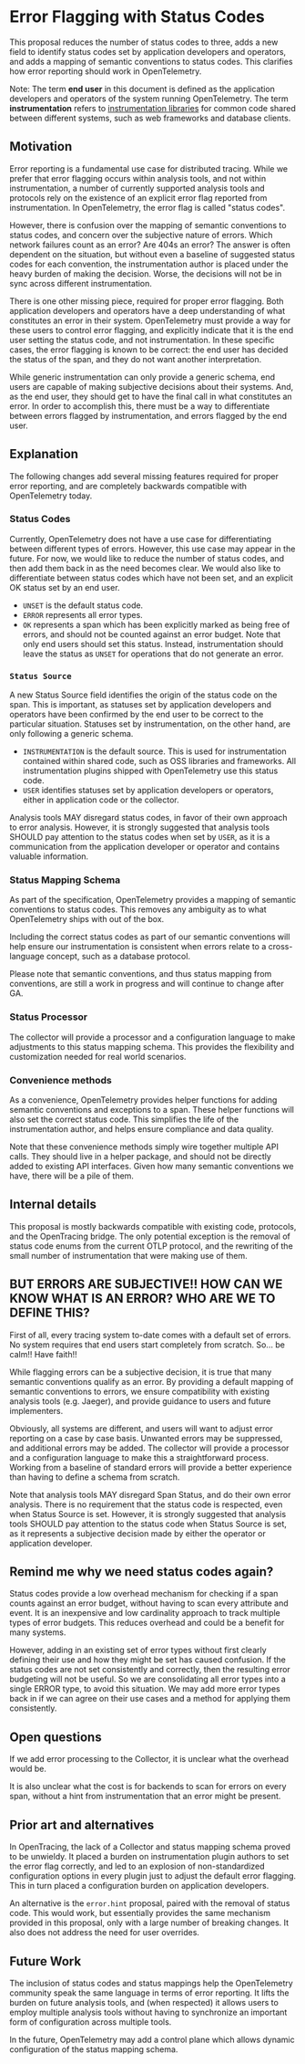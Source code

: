 # Error Flagging with Status Codes

This proposal reduces the number of status codes to three, adds a new field to identify status codes set by application developers and operators, and adds a mapping of semantic conventions to status codes. This clarifies how error reporting should work in OpenTelemetry.

Note: The term **end user** in this document is defined as the application developers and operators of the system running OpenTelemetry. The term **instrumentation** refers to [instrumentation libraries](https://github.com/open-telemetry/opentelemetry-specification/blob/master/specification/glossary.md#instrumentation-library) for common code shared between different systems, such as web frameworks and database clients.

## Motivation

Error reporting is a fundamental use case for distributed tracing. While we prefer that error flagging occurs within analysis tools, and not within instrumentation, a number of currently supported analysis tools and protocols rely on the existence of an explicit error flag reported from instrumentation. In OpenTelemetry, the error flag is called "status codes".

However, there is confusion over the mapping of semantic conventions to status codes, and concern over the subjective nature of errors. Which network failures count as an error? Are 404s an error? The answer is often dependent on the situation, but without even a baseline of suggested status codes for each convention, the instrumentation author is placed under the heavy burden of making the decision. Worse, the decisions will not be in sync across different instrumentation.

There is one other missing piece, required for proper error flagging. Both application developers and operators have a deep understanding of what constitutes an error in their system. OpenTelemetry must provide a way for these users to control error flagging, and explicitly indicate that it is the end user setting the status code, and not instrumentation. In these specific cases, the error flagging is known to be correct: the end user has decided the status of the span, and they do not want another interpretation.

While generic instrumentation can only provide a generic schema, end users are capable of making subjective decisions about their systems. And, as the end user, they should get to have the final call in what constitutes an error. In order to accomplish this, there must be a way to differentiate between errors flagged by instrumentation, and errors flagged by the end user.

## Explanation

The following changes add several missing features required for proper error reporting, and are completely backwards compatible with OpenTelemetry today.

### Status Codes

Currently, OpenTelemetry does not have a use case for differentiating between different types of errors. However, this use case may appear in the future. For now, we would like to reduce the number of status codes, and then add them back in as the need becomes clear. We would also like to differentiate between status codes which have not been
set, and an explicit OK status set by an end user.

* `UNSET` is the default status code.
* `ERROR` represents all error types.
* `OK` represents a span which has been explicitly marked as being free of errors, and should not be counted against an error budget. Note that only end users should set this status. Instead, instrumentation should leave the status as `UNSET` for operations that do not generate an error.

### `Status Source`

A new Status Source field identifies the origin of the status code on the span. This is important, as statuses set by application developers and operators have been confirmed by the end user to be correct to the particular situation. Statuses set by instrumentation, on the other hand, are only following a generic schema.

* `INSTRUMENTATION` is the default source. This is used for instrumentation contained within shared code, such as OSS libraries and frameworks. All instrumentation plugins shipped with OpenTelemetry use this status code.
* `USER` identifies statuses set by application developers or operators, either in application code or the collector.

Analysis tools MAY disregard status codes, in favor of their own approach to error analysis. However, it is strongly suggested that analysis tools SHOULD pay attention to the status codes when set by `USER`, as it is a communication from the application developer or operator and contains valuable information.

### Status Mapping Schema

As part of the specification, OpenTelemetry provides a mapping of semantic conventions to status codes. This removes any ambiguity as to what OpenTelemetry ships with out of the box.

Including the correct status codes as part of our semantic conventions will help ensure our instrumentation is consistent when errors relate to a cross-language concept, such as a database protocol.

Please note that semantic conventions, and thus status mapping from conventions, are still a work in progress and will continue to change after GA.

### Status Processor

The collector will provide a processor and a configuration language to make adjustments to this status mapping schema. This provides the flexibility and customization needed for real world scenarios.

### Convenience methods

As a convenience, OpenTelemetry provides helper functions for adding semantic conventions and exceptions to a span. These helper functions will also set the correct status code. This simplifies the life of the instrumentation author, and helps ensure compliance and data quality.

Note that these convenience methods simply wire together multiple API calls. They should live in a helper package, and should not be directly added to existing API interfaces. Given how many semantic conventions we have, there will be a pile of them.

## Internal details

This proposal is mostly backwards compatible with existing code, protocols, and the OpenTracing bridge. The only potential exception is the removal of status code enums from the current OTLP protocol, and the rewriting of the small number of instrumentation that were making use of them.

## BUT ERRORS ARE SUBJECTIVE!! HOW CAN WE KNOW WHAT IS AN ERROR? WHO ARE WE TO DEFINE THIS?

First of all, every tracing system to-date comes with a default set of errors. No system requires that end users start completely from scratch. So... be calm!! Have faith!!

While flagging errors can be a subjective decision, it is true that many semantic conventions qualify as an error. By providing a default mapping of semantic conventions to errors, we ensure compatibility with existing analysis tools (e.g. Jaeger), and provide guidance to users and future implementers.

Obviously, all systems are different, and users will want to adjust error reporting on a case by case basis. Unwanted errors may be suppressed, and additional errors may be added. The collector will provide a processor and a configuration language to make this a straightforward process. Working from a baseline of standard errors will provide a better experience than having to define a schema from scratch.

Note that analysis tools MAY disregard Span Status, and do their own error analysis. There is no requirement that the status code is respected, even when Status Source is set. However, it is strongly suggested that analysis tools SHOULD pay attention to the status code when Status Source is set, as it represents a subjective decision made by either the operator or application developer.

## Remind me why we need status codes again?

Status codes provide a low overhead mechanism for checking if a span counts against an error budget, without having to scan every attribute and event. It is an inexpensive and low cardinality approach to track multiple types of error budgets. This reduces overhead and could be a benefit for many systems.

However, adding in an existing set of error types without first clearly defining their use and how they might be set has caused confusion. If the status codes are not set consistently and correctly, then the resulting error budgeting will not be useful. So we are consolidating all error types into a single ERROR type, to avoid this situation. We may add more error types back in if we can agree on their use cases and a method for applying them consistently.

## Open questions

If we add error processing to the Collector, it is unclear what the overhead would be.

It is also unclear what the cost is for backends to scan for errors on every span, without a hint from instrumentation that an error might be present.

## Prior art and alternatives

In OpenTracing, the lack of a Collector and status mapping schema proved to be unwieldy. It placed a burden on instrumentation plugin authors to set the error flag correctly, and led to an explosion of non-standardized configuration options in every plugin just to adjust the default error flagging. This in turn placed a configuration burden on application developers.

An alternative is the `error.hint` proposal, paired with the removal of status code. This would work, but essentially provides the same mechanism provided in this proposal, only with a large number of breaking changes. It also does not address the need for user overrides.

## Future Work

The inclusion of status codes and status mappings help the OpenTelemetry community speak the same language in terms of error reporting. It lifts the burden on future analysis tools, and (when respected) it allows users to employ multiple analysis tools without having to synchronize an important form of configuration across multiple tools.

In the future, OpenTelemetry may add a control plane which allows dynamic configuration of the status mapping schema.
